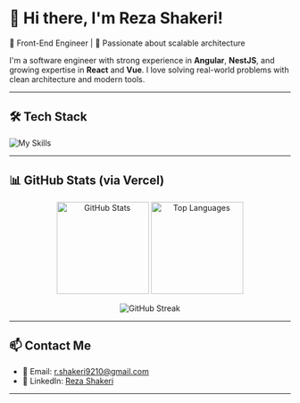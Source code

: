 # 👋 Hi there, I'm Reza Shakeri!

🎯 Front-End Engineer | 🧠 Passionate about scalable architecture

I'm a software engineer with strong experience in **Angular**, **NestJS**, and growing expertise in **React** and **Vue**. I love solving real-world problems with clean architecture and modern tools.

---

## 🛠 Tech Stack

![My Skills](https://skillicons.dev/icons?i=ts,angular,react,nestjs,js,html,css,docker,git,linux,vite,vercel)

---

## 📊 GitHub Stats (via Vercel)

<p align="center">
  <img src="https://github-readme-stats.vercel.app/api?username=shrezaaa&show_icons=true&theme=radical&count_private=true" alt="GitHub Stats" height="165" />
  <img src="https://github-readme-stats.vercel.app/api/top-langs/?username=shrezaaa&layout=compact&theme=radical" alt="Top Languages" height="165" />
</p>

<p align="center">
  <img src="https://streak-stats.demolab.com?user=shrezaaa&theme=radical&hide_border=true&date_format=M%20j%5B%2C%20Y%5D" alt="GitHub Streak" />
</p>

---

## 📫 Contact Me

- 📧 Email: [r.shakeri9210@gmail.com](mailto:r.shakeri9210@gmail.com)
- 💼 LinkedIn: [Reza Shakeri](https://www.linkedin.com/in/reza-shakeri-79a120213/)

---

<!-- ## 🧊 3D GitHub Contributions

![3D Contributions](https://github.com/shrezaaa/shrezaaa/blob/main/profile-3d-contrib/profile-night-rainbow.svg) -->

<!-- --- -->
